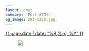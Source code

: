 ```yaml
---
layout: post
summary: 'Post #293'
og_image: 293-1280.jpg
---
```


<div class="post">
 <time>
  <a href="/293">
   {{ page.date | date: "%B %-d, %Y" }}
  </a>
 </time>
 <a href="/293">
  <figure data-taken="3/13/2014">
   <img sizes="(min-width: 700px) 50vw, calc(100vw - 2rem)" src="{{ site.assets_url }}/293-640.jpg" srcset="{{ site.assets_url }}/293-1280.jpg 1280w, {{ site.assets_url }}/293-960.jpg 960w, {{ site.assets_url }}/293-640.jpg 640w, {{ site.assets_url }}/293-320.jpg 320w"/>
  </figure>
 </a>
</div>
